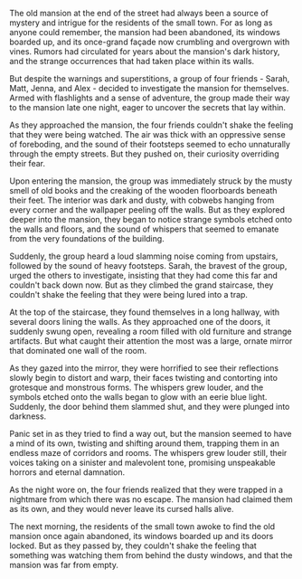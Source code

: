  The old mansion at the end of the street had always been a source of mystery and intrigue for the residents of the small town. For as long as anyone could remember, the mansion had been abandoned, its windows boarded up, and its once-grand façade now crumbling and overgrown with vines. Rumors had circulated for years about the mansion's dark history, and the strange occurrences that had taken place within its walls.

But despite the warnings and superstitions, a group of four friends - Sarah, Matt, Jenna, and Alex - decided to investigate the mansion for themselves. Armed with flashlights and a sense of adventure, the group made their way to the mansion late one night, eager to uncover the secrets that lay within.

As they approached the mansion, the four friends couldn't shake the feeling that they were being watched. The air was thick with an oppressive sense of foreboding, and the sound of their footsteps seemed to echo unnaturally through the empty streets. But they pushed on, their curiosity overriding their fear.

Upon entering the mansion, the group was immediately struck by the musty smell of old books and the creaking of the wooden floorboards beneath their feet. The interior was dark and dusty, with cobwebs hanging from every corner and the wallpaper peeling off the walls. But as they explored deeper into the mansion, they began to notice strange symbols etched onto the walls and floors, and the sound of whispers that seemed to emanate from the very foundations of the building.

Suddenly, the group heard a loud slamming noise coming from upstairs, followed by the sound of heavy footsteps. Sarah, the bravest of the group, urged the others to investigate, insisting that they had come this far and couldn't back down now. But as they climbed the grand staircase, they couldn't shake the feeling that they were being lured into a trap.

At the top of the staircase, they found themselves in a long hallway, with several doors lining the walls. As they approached one of the doors, it suddenly swung open, revealing a room filled with old furniture and strange artifacts. But what caught their attention the most was a large, ornate mirror that dominated one wall of the room.

As they gazed into the mirror, they were horrified to see their reflections slowly begin to distort and warp, their faces twisting and contorting into grotesque and monstrous forms. The whispers grew louder, and the symbols etched onto the walls began to glow with an eerie blue light. Suddenly, the door behind them slammed shut, and they were plunged into darkness.

Panic set in as they tried to find a way out, but the mansion seemed to have a mind of its own, twisting and shifting around them, trapping them in an endless maze of corridors and rooms. The whispers grew louder still, their voices taking on a sinister and malevolent tone, promising unspeakable horrors and eternal damnation.

As the night wore on, the four friends realized that they were trapped in a nightmare from which there was no escape. The mansion had claimed them as its own, and they would never leave its cursed halls alive.

The next morning, the residents of the small town awoke to find the old mansion once again abandoned, its windows boarded up and its doors locked. But as they passed by, they couldn't shake the feeling that something was watching them from behind the dusty windows, and that the mansion was far from empty.